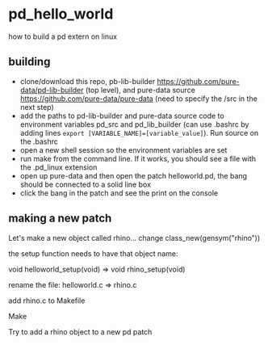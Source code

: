 # pd_hello_world
how to build a pd extern on linux

## building
- clone/download this repo, pb-lib-builder https://github.com/pure-data/pd-lib-builder (top level), and pure-data source https://github.com/pure-data/pure-data (need to specify the /src in the next step)
- add the paths to pd-lib-builder and pure-data source code to environment variables pd_src and pd_lib_builder (can use .bashrc by adding lines ```export [VARIABLE_NAME]=[variable_value]```). Run source on the .bashrc
- open a new shell session so the environment variables are set 
- run make from the command line. If it works, you should see a file with the .pd_linux extension
- open up pure-data and then open the patch helloworld.pd, the bang should be connected to a solid line box
- click the bang in the patch and see the print on the console


## making a new patch
Let's make a new object called rhino...
change class_new(gensym("rhino"))

the setup function needs to have that object name:

void helloworld_setup(void) => void rhino_setup(void)


rename the file:
helloworld.c => rhino.c


add rhino.c to Makefile 

Make

Try to add a rhino object to a new pd patch
